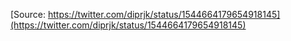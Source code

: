 [Source: https://twitter.com/diprjk/status/1544664179654918145](https://twitter.com/diprjk/status/1544664179654918145)